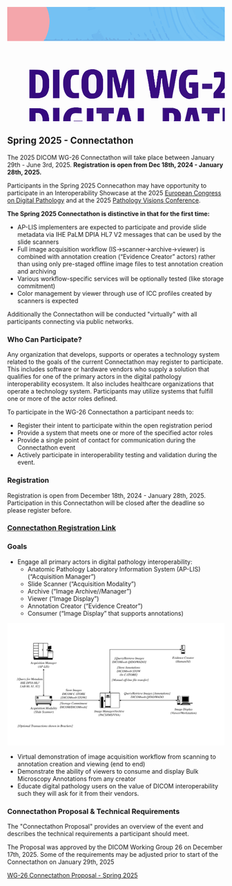 <!-- ![DICOM Logo](https://www.dicomstandard.org/images/librariesprovider2/default-album/dicom-logo.jpg) -->
![Banner](../assets/images/DPA_DICOM-Connectathon_small.svg)
## Spring 2025 - Connectathon

The 2025 DICOM WG-26 Connectathon will take place between January 29th - June 3rd, 2025. **Registration is open from Dec 18th, 2024 - January 28th, 2025.**

Participants in the Spring 2025 Connecathon may have opportunity to participate in an Interoperability Showcase at the 2025 [European Congress on Digital Pathology](https://www.ecdp2025.org/) and at the 2025 [Pathology Visions Conference](https://digitalpathologyassociation.org/pathology-visions-conference).

**The Spring 2025 Connectathon is distinctive in that for the first time:**

- AP-LIS implementers are expected to participate and provide slide metadata via IHE PaLM DPIA HL7 V2 messages that can be used by the slide scanners
- Full image acquisition workflow (IS->scanner->archive->viewer) is combined with annotation creation (“Evidence Creator” actors) rather than using only pre-staged offline image files to test annotation creation and archiving
- Various workflow-specific services will be optionally tested (like storage commitment)
- Color management by viewer through use of ICC profiles created by scanners is expected

Additionally the Connectathon will be conducted "virtually" with all participants connecting via public networks.

### Who Can Participate?

Any organization that develops, supports or operates a technology system related to the goals of the current Connectathon may register to participate.  This includes software or hardware vendors who supply a solution that qualifies for one of the primary actors in the digital pathology interoperability ecosystem.  It also includes healthcare organizations that operate a technology system.  Participants may utilize systems that fulfill one or more of the actor roles defined.  

To participate in the WG-26 Connectathon a participant needs to:

- Register their intent to participate within the open registration period
- Provide a system that meets one or more of the specified actor roles
- Provide a single point of contact for communication during the Connectathon event
- Actively participate in interoperability testing and validation during the event.

### Registration
Registration is open from December 18th, 2024 - January 28th, 2025.  Participation in this Connectathon will be closed after the deadline so please register before.  
### [Connectathon Registration Link ](https://docs.google.com/forms/d/e/1FAIpQLSewuhNqynEY_J15e4lBDPpyb5UhUY-DruqcX-HyKuKivCX_TA/viewform)

### Goals

- Engage all primary actors in digital pathology interoperability: 
  - Anatomic Pathology Laboratory Information System (AP-LIS) (“Acquisition Manager”)
  - Slide Scanner (“Acquisition Modality”)
  - Archive (“Image Archive//Manager”)
  - Viewer (“Image Display”)
  - Annotation Creator (“Evidence Creator”)
  - Consumer (“Image Display” that supports annotations)

<object data="../assets/images/2025SpringConnectathonTechnicalOverview_ActorsAndTransactions.svg" type="image/svg+xml"><img src="../assets/images/connectathon-actors-overview.png"/></object>

- Virtual demonstration of image acquisition workflow from scanning to annotation creation and viewing (end to end)
- Demonstrate the ability of viewers to consume and display Bulk Microscopy Annotations from any creator
- Educate digital pathology users on the value of DICOM interoperability such they will ask for it from their vendors.

### Connectathon Proposal & Technical Requirements
The "Connectathon Proposal" provides an overview of the event and describes the technical requirements a participant should meet.

The Proposal was approved by the DICOM Working Group 26 on December 17th, 2025.  Some of the requirements may be adjusted prior to start of the Connectathon on January 29th, 2025

[WG-26 Connectathon Proposal - Spring 2025](https://docs.google.com/document/d/1Ivs091391wGEjpZQZKfWG8I7Kk0S5twK/edit?usp=sharing&ouid=111083561697945911253&rtpof=true&sd=true)
